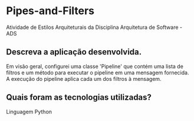# Pipes-and-Filters
Atividade de Estilos Arquiteturais da Disciplina Arquitetura de Software - ADS
##
## Descreva a aplicação desenvolvida.
Em visão geral, configurei uma classe 'Pipeline' que contém uma lista de filtros e um método para executar o pipeline em uma mensagem fornecida.
A execução do pipeline aplica cada um dos filtros à mensagem.
## Quais foram as tecnologias utilizadas?
Linguagem Python
